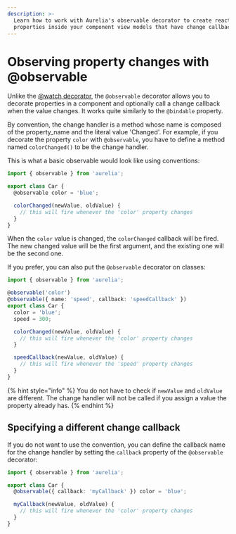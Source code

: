 ```yaml
---
description: >-
  Learn how to work with Aurelia's observable decorator to create reactive
  properties inside your component view models that have change callbacks.
---
```


# Observing property changes with @observable

Unlike the [@watch decorator](../watching-data.md), the `@observable` decorator allows you to decorate properties in a component and optionally call a change callback when the value changes. It works quite similarly to the `@bindable` property.

By convention, the change handler is a method whose name is composed of the property\_name and the literal value 'Changed'. For example, if you decorate the property `color` with `@observable`, you have to define a method named `colorChanged()` to be the change handler.

This is what a basic observable would look like using conventions:

```typescript
import { observable } from 'aurelia';

export class Car {
  @observable color = 'blue';

  colorChanged(newValue, oldValue) {
    // this will fire whenever the 'color' property changes
  }
}
```

When the `color` value is changed, the `colorChanged` callback will be fired. The new changed value will be the first argument, and the existing one will be the second one.

If you prefer, you can also put the `@observable` decorator on classes:

```typescript
import { observable } from 'aurelia';

@observable('color')
@observable({ name: 'speed', callback: 'speedCallback' })
export class Car {
  color = 'blue';
  speed = 300;

  colorChanged(newValue, oldValue) {
    // this will fire whenever the 'color' property changes
  }

  speedCallback(newValue, oldValue) {
    // this will fire whenever the 'speed' property changes
  }
}
```

{% hint style="info" %}
You do not have to check if `newValue` and `oldValue` are different. The change handler will not be called if you assign a value the property already has.
{% endhint %}

## Specifying a different change callback

If you do not want to use the convention, you can define the callback name for the change handler by setting the `callback` property of the `@observable` decorator:

```typescript
import { observable } from 'aurelia';

export class Car {
  @observable({ callback: 'myCallback' }) color = 'blue';

  myCallback(newValue, oldValue) {
    // this will fire whenever the 'color' property changes
  }
}
```
